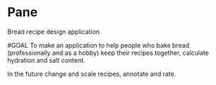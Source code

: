 # Pane
Bread recipe design application

#GOAL
To make an application to help people who bake bread (professionally and as a hobby) keep their recipes together, calculate hydration and salt content.


In the future change and scale recipes, annotate and rate.
